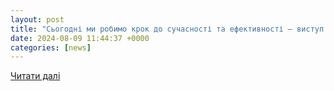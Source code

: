 ```yaml
---
layout: post
title: "Сьогодні ми робимо крок до сучасності та ефективності – виступ Володимира Зеленського під час презентації застосунку «Армія+» - Новини Сєвєродонецька"
date: 2024-08-09 11:44:37 +0000
categories: [news]
---
```


[Читати далі](https://sed-rada.gov.ua/novini/sogodni-mi-robimo-krok-do-suchasnosti-ta-efektivnosti-vistup-volodimira-zelenskogo-pid-chas-prezentaciyi-zastosunku-armiya_09-08-2024)
